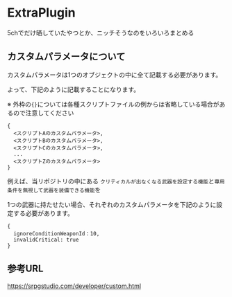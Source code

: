 # ExtraPlugin
5chでだけ晒していたやつとか、ニッチそうなのをいろいろまとめる

## カスタムパラメータについて
カスタムパラメータは1つのオブジェクトの中に全て記載する必要があります。

よって、下記のように記載することになります。

※ 外枠の`{}`については各種スクリプトファイルの例からは省略している場合があるので注意してください
```
{
  <スクリプトAのカスタムパラメータ>,
  <スクリプトBのカスタムパラメータ>,
  <スクリプトCのカスタムパラメータ>,
  ...
  <スクリプトZのカスタムパラメータ>
}
```

例えば、当リポジトリの中にある
`クリティカルが出なくなる武器を設定する機能`と`専用条件を無視して武器を装備できる機能`を

1つの武器に持たせたい場合、それぞれのカスタムパラメータを下記のように設定する必要があります。
```
{
  ignoreConditionWeaponId：10,
  invalidCritical: true
}
```


## 参考URL
https://srpgstudio.com/developer/custom.html
